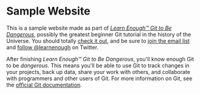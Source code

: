 # Sample Website

This is a sample website made as part of
[*Learn Enough™ Git to Be Dangerous*](http://learnenough.com/git-tutorial),
possibly the greatest beginner Git tutorial in the history of the Universe.
You should totally [check it out](http://learnenough.com/git-tutorial),
and be sure to [join the email list](http://learnenough.com/#email_list) and
[follow @learnenough](http://twitter.com/learnenough) on Twitter.

After finishing *Learn Enough™ Git to Be Dangerous*, you'll know enough Git to be
*dangerous*. This means you'll be able to use Git to track changes in your projects, back up data, share your work with others, and collaborate with programmers and
other users of Git.
For more information on Git, see the [official Git documentation](https://git-scm.com/).

